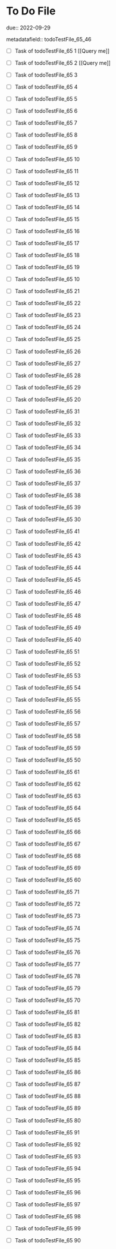 # To Do File

due:: 2022-09-29

metadatafield:: todoTestFile_65_46

- [ ] Task of todoTestFile_65 1 [[Query me]]
- [ ] Task of todoTestFile_65 2 [[Query me]]
- [ ] Task of todoTestFile_65 3
- [ ] Task of todoTestFile_65 4
- [ ] Task of todoTestFile_65 5
- [ ] Task of todoTestFile_65 6
- [ ] Task of todoTestFile_65 7
- [ ] Task of todoTestFile_65 8
- [ ] Task of todoTestFile_65 9
- [ ] Task of todoTestFile_65 10

- [ ] Task of todoTestFile_65 11 
- [ ] Task of todoTestFile_65 12 
- [ ] Task of todoTestFile_65 13
- [ ] Task of todoTestFile_65 14
- [ ] Task of todoTestFile_65 15
- [ ] Task of todoTestFile_65 16
- [ ] Task of todoTestFile_65 17
- [ ] Task of todoTestFile_65 18
- [ ] Task of todoTestFile_65 19
- [ ] Task of todoTestFile_65 10

- [ ] Task of todoTestFile_65 21 
- [ ] Task of todoTestFile_65 22 
- [ ] Task of todoTestFile_65 23
- [ ] Task of todoTestFile_65 24
- [ ] Task of todoTestFile_65 25
- [ ] Task of todoTestFile_65 26
- [ ] Task of todoTestFile_65 27
- [ ] Task of todoTestFile_65 28
- [ ] Task of todoTestFile_65 29
- [ ] Task of todoTestFile_65 20

- [ ] Task of todoTestFile_65 31 
- [ ] Task of todoTestFile_65 32 
- [ ] Task of todoTestFile_65 33
- [ ] Task of todoTestFile_65 34
- [ ] Task of todoTestFile_65 35
- [ ] Task of todoTestFile_65 36
- [ ] Task of todoTestFile_65 37
- [ ] Task of todoTestFile_65 38
- [ ] Task of todoTestFile_65 39
- [ ] Task of todoTestFile_65 30

- [ ] Task of todoTestFile_65 41 
- [ ] Task of todoTestFile_65 42 
- [ ] Task of todoTestFile_65 43
- [ ] Task of todoTestFile_65 44
- [ ] Task of todoTestFile_65 45
- [ ] Task of todoTestFile_65 46
- [ ] Task of todoTestFile_65 47
- [ ] Task of todoTestFile_65 48
- [ ] Task of todoTestFile_65 49
- [ ] Task of todoTestFile_65 40

- [ ] Task of todoTestFile_65 51 
- [ ] Task of todoTestFile_65 52 
- [ ] Task of todoTestFile_65 53
- [ ] Task of todoTestFile_65 54
- [ ] Task of todoTestFile_65 55
- [ ] Task of todoTestFile_65 56
- [ ] Task of todoTestFile_65 57
- [ ] Task of todoTestFile_65 58
- [ ] Task of todoTestFile_65 59
- [ ] Task of todoTestFile_65 50

- [ ] Task of todoTestFile_65 61 
- [ ] Task of todoTestFile_65 62 
- [ ] Task of todoTestFile_65 63
- [ ] Task of todoTestFile_65 64
- [ ] Task of todoTestFile_65 65
- [ ] Task of todoTestFile_65 66
- [ ] Task of todoTestFile_65 67
- [ ] Task of todoTestFile_65 68
- [ ] Task of todoTestFile_65 69
- [ ] Task of todoTestFile_65 60

- [ ] Task of todoTestFile_65 71 
- [ ] Task of todoTestFile_65 72 
- [ ] Task of todoTestFile_65 73
- [ ] Task of todoTestFile_65 74
- [ ] Task of todoTestFile_65 75
- [ ] Task of todoTestFile_65 76
- [ ] Task of todoTestFile_65 77
- [ ] Task of todoTestFile_65 78
- [ ] Task of todoTestFile_65 79
- [ ] Task of todoTestFile_65 70


- [ ] Task of todoTestFile_65 81 
- [ ] Task of todoTestFile_65 82 
- [ ] Task of todoTestFile_65 83
- [ ] Task of todoTestFile_65 84
- [ ] Task of todoTestFile_65 85
- [ ] Task of todoTestFile_65 86
- [ ] Task of todoTestFile_65 87
- [ ] Task of todoTestFile_65 88
- [ ] Task of todoTestFile_65 89
- [ ] Task of todoTestFile_65 80


- [ ] Task of todoTestFile_65 91 
- [ ] Task of todoTestFile_65 92 
- [ ] Task of todoTestFile_65 93
- [ ] Task of todoTestFile_65 94
- [ ] Task of todoTestFile_65 95
- [ ] Task of todoTestFile_65 96
- [ ] Task of todoTestFile_65 97
- [ ] Task of todoTestFile_65 98
- [ ] Task of todoTestFile_65 99
- [ ] Task of todoTestFile_65 90
